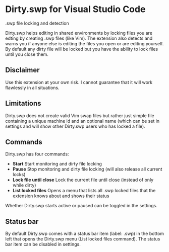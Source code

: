 # Dirty.swp for Visual Studio Code

.swp file locking and detection

Dirty.swp helps editing in shared environments by locking files you are edting by creating .swp files (like Vim). 
The extension also detects and warns you if anyone else is editing the files you open or are editing yourself. 
By default any dirty file will be locked but you have the ability to lock files until you close them.

## Disclaimer
Use this extension at your own risk. I cannot guarantee that it will work flawlessly in all situations.

## Limitations
Dirty.swp does not create valid Vim swap files but rather just simple file containing a unique machine id and an optional name (which can be set in settings and will show other Dirty.swp users who has locked a file).

## Commands
Dirty.swp has four commands:

* __Start__ Start monitoring and dirty file locking
* __Pause__ Stop monitoring and dirty file locking (will also release all current locks)
* __Lock file until close__ Lock the current file until close (instead of only while dirty)
* __List locked files__ Opens a menu that lists all .swp locked files that the extension knows about and shows their status

Whether Dirty.swp starts active or paused can be toggled in the settings.

## Status bar
By default Dirty.swp comes with a status bar item (label: .swp) in the bottom left that opens the Dirty.swp menu (List locked files command).
The status bar item can be disabled in settings.